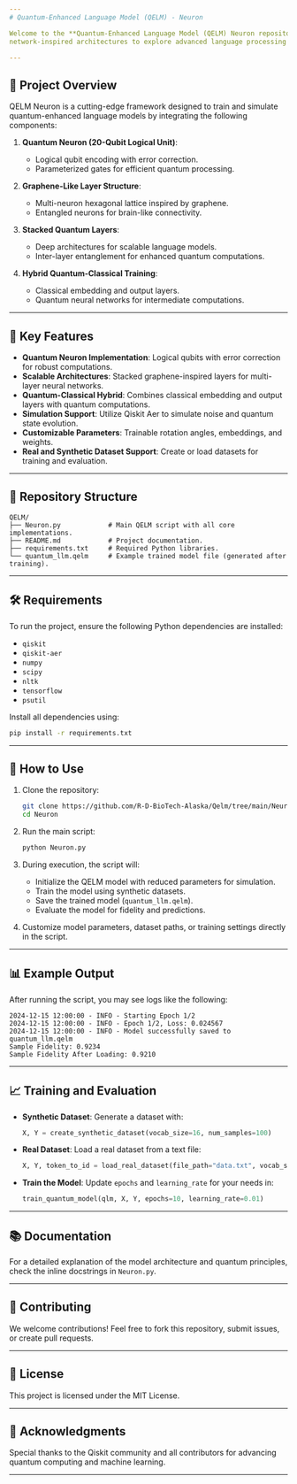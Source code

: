 ```yaml
---
# Quantum-Enhanced Language Model (QELM) - Neuron

Welcome to the **Quantum-Enhanced Language Model (QELM) Neuron repository! This project leverages quantum computing and neural 
network-inspired architectures to explore advanced language processing using **Qiskit** and quantum hardware simulators.

---
```


## 🚀 Project Overview

QELM Neuron is a cutting-edge framework designed to train and simulate quantum-enhanced language models by integrating the following components:

1. **Quantum Neuron (20-Qubit Logical Unit)**:
   - Logical qubit encoding with error correction.
   - Parameterized gates for efficient quantum processing.

2. **Graphene-Like Layer Structure**:
   - Multi-neuron hexagonal lattice inspired by graphene.
   - Entangled neurons for brain-like connectivity.

3. **Stacked Quantum Layers**:
   - Deep architectures for scalable language models.
   - Inter-layer entanglement for enhanced quantum computations.

4. **Hybrid Quantum-Classical Training**:
   - Classical embedding and output layers.
   - Quantum neural networks for intermediate computations.

---

## 🔑 Key Features

- **Quantum Neuron Implementation**: Logical qubits with error correction for robust computations.
- **Scalable Architectures**: Stacked graphene-inspired layers for multi-layer neural networks.
- **Quantum-Classical Hybrid**: Combines classical embedding and output layers with quantum computations.
- **Simulation Support**: Utilize Qiskit Aer to simulate noise and quantum state evolution.
- **Customizable Parameters**: Trainable rotation angles, embeddings, and weights.
- **Real and Synthetic Dataset Support**: Create or load datasets for training and evaluation.

---

## 📂 Repository Structure

```
QELM/
├── Neuron.py            # Main QELM script with all core implementations.
├── README.md            # Project documentation.
├── requirements.txt     # Required Python libraries.
└── quantum_llm.qelm     # Example trained model file (generated after training).
```

---

## 🛠️ Requirements

To run the project, ensure the following Python dependencies are installed:

- `qiskit`
- `qiskit-aer`
- `numpy`
- `scipy`
- `nltk`
- `tensorflow`
- `psutil`


Install all dependencies using:
```bash
pip install -r requirements.txt
```

---

## 📖 How to Use

1. Clone the repository:
   ```bash
   git clone https://github.com/R-D-BioTech-Alaska/Qelm/tree/main/Neural/Neuron.git
   cd Neuron
   ```

2. Run the main script:
   ```bash
   python Neuron.py
   ```

3. During execution, the script will:
   - Initialize the QELM model with reduced parameters for simulation.
   - Train the model using synthetic datasets.
   - Save the trained model (`quantum_llm.qelm`).
   - Evaluate the model for fidelity and predictions.

4. Customize model parameters, dataset paths, or training settings directly in the script.

---

## 📊 Example Output

After running the script, you may see logs like the following:

```plaintext
2024-12-15 12:00:00 - INFO - Starting Epoch 1/2
2024-12-15 12:00:00 - INFO - Epoch 1/2, Loss: 0.024567
2024-12-15 12:00:00 - INFO - Model successfully saved to quantum_llm.qelm
Sample Fidelity: 0.9234
Sample Fidelity After Loading: 0.9210
```

---

## 📈 Training and Evaluation

- **Synthetic Dataset**:
  Generate a dataset with:
  ```python
  X, Y = create_synthetic_dataset(vocab_size=16, num_samples=100)
  ```

- **Real Dataset**:
  Load a real dataset from a text file:
  ```python
  X, Y, token_to_id = load_real_dataset(file_path="data.txt", vocab_size=5000)
  ```

- **Train the Model**:
  Update `epochs` and `learning_rate` for your needs in:
  ```python
  train_quantum_model(qlm, X, Y, epochs=10, learning_rate=0.01)
  ```

---

## 📚 Documentation

For a detailed explanation of the model architecture and quantum principles, check the inline docstrings in `Neuron.py`.

---

## 🤝 Contributing

We welcome contributions! Feel free to fork this repository, submit issues, or create pull requests.

---

## 📜 License

This project is licensed under the MIT License.

---

## 🙌 Acknowledgments

Special thanks to the Qiskit community and all contributors for advancing quantum computing and machine learning.

---
